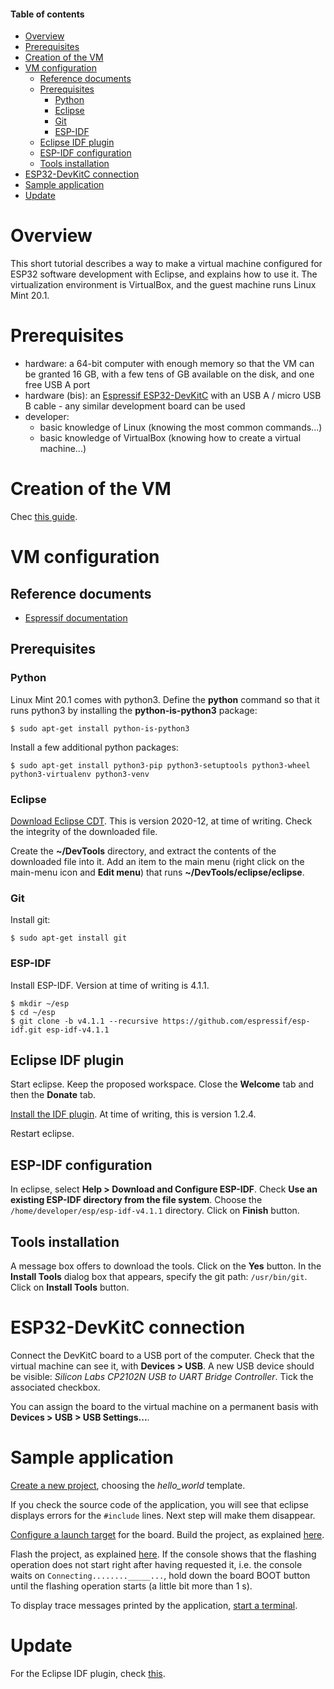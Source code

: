 #### Table of contents

* [Overview](#overview)
* [Prerequisites](#prerequisites)
* [Creation of the VM](#creationOfTheVm)
* [VM configuration](#vmConfiguration)
  * [Reference documents](#referenceDocuments)
  * [Prerequisites](#prerequisites)
    * [Python](#python)
    * [Eclipse](#eclipse)
    * [Git](#git)
    * [ESP-IDF](#espIdf)
  * [Eclipse IDF plugin](#eclipseIdfPlugin)
  * [ESP-IDF configuration](#espIdfConfiguration)
  * [Tools installation](#toolsInstallation)
* [ESP32-DevKitC connection](#esp32devkitcConnection)
* [Sample application](#sampleApplication)
* [Update](#update)

<a name="overview"></a>
# Overview

This short tutorial describes a way to make a virtual machine configured for ESP32 software development with Eclipse, and explains how to use it. The virtualization environment is VirtualBox, and the guest machine runs Linux Mint 20.1.

<a name="prerequisites"></a>
# Prerequisites

* hardware: a 64-bit computer with enough memory so that the VM can be granted 16 GB, with a few tens of GB available on the disk, and one free USB A port
* hardware (bis): an [Espressif ESP32-DevKitC](https://www.espressif.com/en/products/devkits/esp32-devkitc/overview) with an USB A / micro USB B cable - any similar development board can be used
* developer: 
  * basic knowledge of Linux (knowing the most common commands...)
  * basic knowledge of VirtualBox (knowing how to create a virtual machine...)

<a name="creationOfTheVm"></a>
# Creation of the VM

Chec [this guide](https://github.com/PascalBod/lm20.1-vm).

<a name="vmConfiguration"></a>
# VM configuration

<a name="referenceDocuments"></a>
## Reference documents

* [Espressif documentation](https://github.com/espressif/idf-eclipse-plugin/blob/master/README.md)

<a name="prerequisite"></a>
## Prerequisites

<a name="python"></a>
### Python

Linux Mint 20.1 comes with python3. Define the **python** command so that it runs python3 by installing the **python-is-python3** package:

```shell
$ sudo apt-get install python-is-python3
```

Install a few additional python packages:

```shell
$ sudo apt-get install python3-pip python3-setuptools python3-wheel python3-virtualenv python3-venv
```

<a name="eclipse"></a>
### Eclipse

[Download Eclipse CDT](https://www.eclipse.org/downloads/download.php?file=/technology/epp/downloads/release/2020-12/R/eclipse-cpp-2020-12-R-linux-gtk-x86_64.tar.gz). This is version 2020-12, at time of writing. Check the integrity of the downloaded file.

Create the **~/DevTools** directory, and extract the contents of the downloaded file into it. Add an item to the main menu (right click on the main-menu icon and **Edit menu**) that runs **~/DevTools/eclipse/eclipse**.

<a name="git"></a>
### Git

Install git:

```shell
$ sudo apt-get install git
```

<a name="espIdf"></a>
### ESP-IDF

Install ESP-IDF. Version at time of writing is 4.1.1.

```shell
$ mkdir ~/esp
$ cd ~/esp
$ git clone -b v4.1.1 --recursive https://github.com/espressif/esp-idf.git esp-idf-v4.1.1
```

<a name="eclipseIdfPlugin"></a>
## Eclipse IDF plugin

Start eclipse. Keep the proposed workspace. Close the **Welcome** tab and then the **Donate** tab.

[Install the IDF plugin](https://github.com/espressif/idf-eclipse-plugin#installing-idf-plugin-using-update-site-url). At time of writing, this is version 1.2.4.

Restart eclipse.

<a name="espIdfConfiguration"></a>
## ESP-IDF configuration

In eclipse, select **Help > Download and Configure ESP-IDF**. Check **Use an existing ESP-IDF directory from the file system**. Choose the `/home/developer/esp/esp-idf-v4.1.1` directory. Click on **Finish** button.

<a name="toolsInstallation"></a>
## Tools installation

A message box offers to download the tools. Click on the **Yes** button. In the **Install Tools** dialog box that appears, specify the git path: `/usr/bin/git`. Click on **Install Tools** button.

<a name="esp32devkitcConnection"></a>
# ESP32-DevKitC connection

Connect the DevKitC board to a USB port of the computer. Check that the virtual machine can see it, with **Devices > USB**. A new USB device should be visible: *Silicon Labs CP2102N USB to UART Bridge Controller*. Tick the associated checkbox.

You can assign the board to the virtual machine on a permanent basis with **Devices > USB > USB Settings...**.

<a name="sampleApplication"></a>
# Sample application

[Create a new project](https://github.com/espressif/idf-eclipse-plugin#create-a-new-project-using-esp-idf-templates), choosing the *hello_world* template.

If you check the source code of the application, you will see that eclipse displays errors for the `#include` lines. Next step will make them disappear.

[Configure a launch target](https://github.com/espressif/idf-eclipse-plugin#configuring-launch-target) for the board. Build the project, as explained [here](https://github.com/espressif/idf-eclipse-plugin#compiling-the-project).

Flash the project, as explained [here](https://github.com/espressif/idf-eclipse-plugin#flashing-the-project). If the console shows that the flashing operation does not start right after having requested it, i.e. the console waits on `Connecting........_____...`, hold down the board BOOT button until the flashing operation starts (a little bit more than 1 s).

To display trace messages printed by the application, [start a terminal](https://github.com/espressif/idf-eclipse-plugin#viewing-serial-output).

<a name="update"></a>
# Update

For the Eclipse IDF plugin, check [this](https://github.com/espressif/idf-eclipse-plugin#how-do-i-upgrade-my-existing-idf-eclipse-plugin).